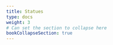 ```yaml
---
title: Statues
type: docs
weight: 3
# Can set the section to collapse here
bookCollapseSection: true
---
```

